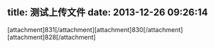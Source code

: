 title: 测试上传文件
date: 2013-12-26 09:26:14
---

[attachment]831[/attachment][attachment]830[/attachment][attachment]828[/attachment]